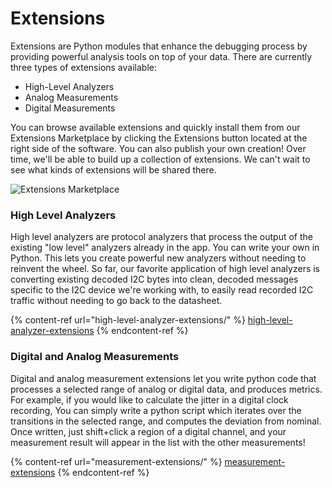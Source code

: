 # Extensions

Extensions are Python modules that enhance the debugging process by providing powerful analysis tools on top of your data. There are currently three types of extensions available:&#x20;

* High-Level Analyzers
* Analog Measurements
* Digital Measurements

You can browse available extensions and quickly install them from our Extensions Marketplace by clicking the Extensions button located at the right side of the software. You can also publish your own creation! Over time, we'll be able to build up a collection of extensions. We can't wait to see what kinds of extensions will be shared there.

![Extensions Marketplace](<../../../.gitbook/assets/Screen Shot 2021-12-07 at 2.57.20 PM.png>)

### High Level Analyzers

High level analyzers are protocol analyzers that process the output of the existing "low level" analyzers already in the app. You can write your own in Python. This lets you create powerful new analyzers without needing to reinvent the wheel. So far, our favorite application of high level analyzers is converting existing decoded I2C bytes into clean, decoded messages specific to the I2C device we're working with, to easily read recorded I2C traffic without needing to go back to the datasheet.

{% content-ref url="high-level-analyzer-extensions/" %}
[high-level-analyzer-extensions](high-level-analyzer-extensions/)
{% endcontent-ref %}

### Digital and Analog Measurements

Digital and analog measurement extensions let you write python code that processes a selected range of analog or digital data, and produces metrics. For example, if you would like to calculate the jitter in a digital clock recording, You can simply write a python script which iterates over the transitions in the selected range, and computes the deviation from nominal. Once written, just shift+click a region of a digital channel, and your measurement result will appear in the list with the other measurements!

{% content-ref url="measurement-extensions/" %}
[measurement-extensions](measurement-extensions/)
{% endcontent-ref %}



